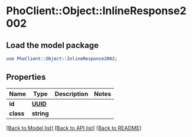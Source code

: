 # PhoClient::Object::InlineResponse2002

## Load the model package
```perl
use PhoClient::Object::InlineResponse2002;
```

## Properties
Name | Type | Description | Notes
------------ | ------------- | ------------- | -------------
**id** | [**UUID**](UUID.md) |  | 
**class** | **string** |  | 

[[Back to Model list]](../README.md#documentation-for-models) [[Back to API list]](../README.md#documentation-for-api-endpoints) [[Back to README]](../README.md)


